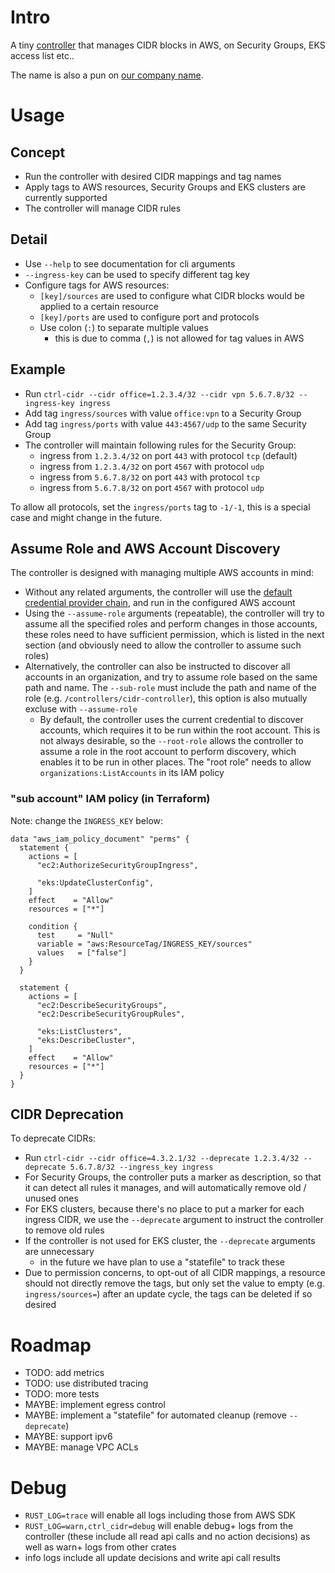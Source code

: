 # Intro

A tiny [controller](https://kubernetes.io/docs/concepts/architecture/controller/) that manages CIDR blocks in AWS, on Security Groups, EKS access list etc..

The name is also a pun on [our company name](https://controlant.com/).

# Usage

## Concept

- Run the controller with desired CIDR mappings and tag names
- Apply tags to AWS resources, Security Groups and EKS clusters are currently supported
- The controller will manage CIDR rules

## Detail

- Use `--help` to see documentation for cli arguments
- `--ingress-key` can be used to specify different tag key
- Configure tags for AWS resources:
  - `[key]/sources` are used to configure what CIDR blocks would be applied to a certain resource
  - `[key]/ports` are used to configure port and protocols
  - Use colon (`:`) to separate multiple values
    - this is due to comma (`,`) is not allowed for tag values in AWS

## Example

- Run `ctrl-cidr --cidr office=1.2.3.4/32 --cidr vpn 5.6.7.8/32 --ingress-key ingress`
- Add tag `ingress/sources` with value `office:vpn` to a Security Group
- Add tag `ingress/ports` with value `443:4567/udp` to the same Security Group
- The controller will maintain following rules for the Security Group:
  - ingress from `1.2.3.4/32` on port `443` with protocol `tcp` (default)
  - ingress from `1.2.3.4/32` on port `4567` with protocol `udp`
  - ingress from `5.6.7.8/32` on port `443` with protocol `tcp`
  - ingress from `5.6.7.8/32` on port `4567` with protocol `udp`

To allow all protocols, set the `ingress/ports` tag to `-1/-1`, this is a special case and might change in the future.

## Assume Role and AWS Account Discovery

The controller is designed with managing multiple AWS accounts in mind:

- Without any related arguments, the controller will use the [default credential provider chain](https://docs.rs/aws-config/latest/aws_config/default_provider/credentials/struct.DefaultCredentialsChain.html), and run in the configured AWS account
- Using the `--assume-role` arguments (repeatable), the controller will try to assume all the specified roles and perform changes in those accounts, these roles need to have sufficient permission, which is listed in the next section (and obviously need to allow the controller to assume such roles)
- Alternatively, the controller can also be instructed to discover all accounts in an organization, and try to assume role based on the same path and name. The `--sub-role` must include the path and name of the role (e.g. `/controllers/cidr-controller`), this option is also mutually excluse with `--assume-role`
  - By default, the controller uses the current credential to discover accounts, which requires it to be run within the root account. This is not always desirable, so the `--root-role` allows the controller to assume a role in the root account to perform discovery, which enables it to be run in other places. The "root role" needs to allow `organizations:ListAccounts` in its IAM policy

### "sub account" IAM policy (in Terraform)

Note: change the `INGRESS_KEY` below:

```hcl
data "aws_iam_policy_document" "perms" {
  statement {
    actions = [
      "ec2:AuthorizeSecurityGroupIngress",

      "eks:UpdateClusterConfig",
    ]
    effect    = "Allow"
    resources = ["*"]

    condition {
      test     = "Null"
      variable = "aws:ResourceTag/INGRESS_KEY/sources"
      values   = ["false"]
    }
  }

  statement {
    actions = [
      "ec2:DescribeSecurityGroups",
      "ec2:DescribeSecurityGroupRules",

      "eks:ListClusters",
      "eks:DescribeCluster",
    ]
    effect    = "Allow"
    resources = ["*"]
  }
}
```

## CIDR Deprecation

To deprecate CIDRs:

- Run `ctrl-cidr --cidr office=4.3.2.1/32 --deprecate 1.2.3.4/32 --deprecate 5.6.7.8/32 --ingress_key ingress`
- For Security Groups, the controller puts a marker as description, so that it can detect all rules it manages, and will automatically remove old / unused ones
- For EKS clusters, because there's no place to put a marker for each ingress CIDR, we use the `--deprecate` argument to instruct the controller to remove old rules
- If the controller is not used for EKS cluster, the `--deprecate` arguments are unnecessary
  - in the future we have plan to use a "statefile" to track these
- Due to permission concerns, to opt-out of all CIDR mappings, a resource should not directly remove the tags, but only set the value to empty (e.g. `ingress/sources=`) after an update cycle, the tags can be deleted if so desired

# Roadmap

- TODO: add metrics
- TODO: use distributed tracing
- TODO: more tests
- MAYBE: implement egress control
- MAYBE: implement a "statefile" for automated cleanup (remove `--deprecate`)
- MAYBE: support ipv6
- MAYBE: manage VPC ACLs

# Debug

- `RUST_LOG=trace` will enable all logs including those from AWS SDK
- `RUST_LOG=warn,ctrl_cidr=debug` will enable debug+ logs from the controller (these include all read api calls and no action decisions) as well as warn+ logs from other crates
- info logs include all update decisions and write api call results
